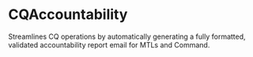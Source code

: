 # CQAccountability
Streamlines CQ operations by automatically generating a fully formatted, validated accountability report email for MTLs and Command.
